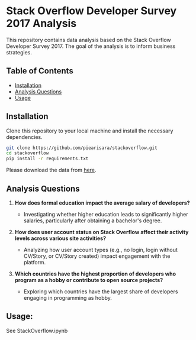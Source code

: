 # Stack Overflow Developer Survey 2017 Analysis

This repository contains data analysis based on the Stack Overflow Developer Survey 2017. The goal of the analysis is to inform business strategies. 

## Table of Contents
- [Installation](#installation)
- [Analysis Questions](#analysis-questions)
- [Usage](#usage)

## Installation

Clone this repository to your local machine and install the necessary dependencies.

```bash
git clone https://github.com/piearisara/stackoverflow.git
cd stackoverflow
pip install -r requirements.txt
```

Please download the data from [here](https://www.kaggle.com/datasets/stackoverflow/so-survey-2017?select=survey_results_schema.csv).

## Analysis Questions

1. **How does formal education impact the average salary of developers?**
   - Investigating whether higher education leads to significantly higher salaries, particularly after obtaining a bachelor's degree.

2. **How does user account status on Stack Overflow affect their activity levels across various site activities?**
   - Analyzing how user account types (e.g., no login, login without CV/Story, or CV/Story created) impact engagement with the platform.

3. **Which countries have the highest proportion of developers who program as a hobby or contribute to open source projects?**
   - Exploring which countries have the largest share of developers engaging in programming as hobby.

## Usage:
See StackOverflow.ipynb
